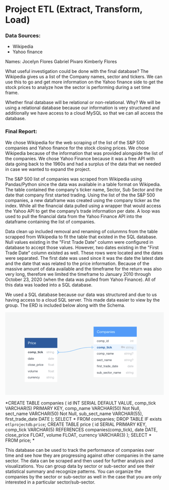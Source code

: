 # Project ETL (Extract, Transform, Load)

### Data Sources:
* Wikipedia
* Yahoo finance 

Names:
Jocelyn Flores
Gabriel Pivaro
Kimberly Flores

What useful investigation could be done with the final database?
The Wikipedia gives us a list of the Company names, sector and tickers. We can use this to go and get more information on the Yahoo finance side to get the stock prices to analyze how the sector is performing during a set time frame.

Whether final database will be relational or non-relational. Why?
We will be using a relational database because our information is very structured and additionally we have access to a cloud MySQL so that we can all access the database.

### Final Report:

We chose Wikipedia for the web scraping of the list of the S&P 500 companies and Yahoo finance for the stock closing prices. We chose Wikipedia because of the information that was provided alongside the list of the companies. We chose Yahoo Finance because it was a free API with data going back to the 1960s and had a surplus of the data that we needed in case we wanted to expand the project.

The S&P 500 list of companies was scraped from Wikipedia using Pandas/Python since the data was available in a table format on Wikipedia. The table contained the company's ticker name, Sector, Sub Sector and the date that company first started trading. Using the list of the the S&P 500 companies, a new dataframe was created using the company ticker as the index. While all the financial data pulled using a wrapper that would access the Yahoo API to get the company’s trade information per date. A loop was used to pull the financial data from the Yahoo Finance API into the dataframe containing the list of companies. 

Data clean up included removal and renaming of colunmns from the table scrapped from Wikipedia to fit the table that existed in the SQL database. Null values existing in the "First Trade Date" column were configured in database to accept those values. However, two dates existing in the "First Trade Date" column existed as well. These rows were located and the dates were separated. The first date was used since it was the date the latest date and the date that was related to the price information. Because of the massive amount of data available and the timeframe for the return was also very long, therefore we limited the timeframe to January 2010 through October 23, 2020 (when the data was pulled from Yahoo Finance). All of this data was loaded into a SQL database. 

We used a SQL database because our data was structured and due to us having access to a cloud SQL server. This made data easier to view by the group. The ERD is included below along with the Schema.

![image.png](Images/image.png)

*CREATE TABLE companies (
    id INT SERIAL DEFAULT VALUE,
    comp_tick VARCHAR(5) PRIMARY KEY,
    comp_name VARCHAR(50) Not Null,
    sect_name VARCHAR(50) Not Null,
    sub_sect_name VARCHAR(55),
    first_trade_date DATE
);
SELECT
    *
FROM
    companies;
DROP TABLE IF exists  `etlprojectdb`.`price`;
CREATE TABLE price (
    id SERIAL PRIMARY KEY,
    comp_tick VARCHAR(5) REFERENCES companies(comp_tick),
    date DATE,
    close_price FLOAT,
    volume FLOAT,
    currency VARCHAR(3)
);
SELECT
    *
FROM
    price; *
    

This database can be used to track the performance of companies over time and see how they are progressing against other companies in the same sector. The data can be scraped and then used for further analysis and visualizations. You can group data by sector or sub-sector and see their statistical summary and recognize patterns. You can organize the companies by the sector or sub-sector as well in the case that you are only interested in a particular sector/sub-sector. 









